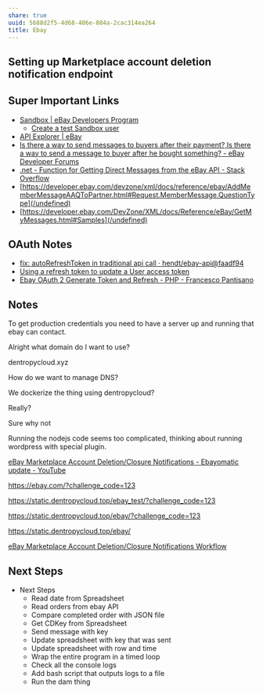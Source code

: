 ```yaml
---
share: true
uuid: 5688d2f5-4d68-406e-884a-2cac314ea264
title: Ebay
---
```

## Setting up Marketplace account deletion notification endpoint



## Super Important Links

* [Sandbox | eBay Developers Program](https://developer.ebay.com/develop/tools/sandbox)
	* [Create a test Sandbox user](https://developer.ebay.com/api-docs/static/gs_create-a-test-sandbox-user.html)
* [API Explorer | eBay](https://developer.ebay.com/my/api_test_tool?index=0)
* [Is there a way to send messages to buyers after their payment?,Is there a way to send a message to buyer after he bought something? - eBay Developer Forums](https://forums.developer.ebay.com/questions/25104/is-there-a-way-to-send-messages-to-buyers-after-th.html)
* [.net - Function for Getting Direct Messages from the eBay API - Stack Overflow](https://stackoverflow.com/questions/28709822/function-for-getting-direct-messages-from-the-ebay-api)
* [https://developer.ebay.com/devzone/xml/docs/reference/ebay/AddMemberMessageAAQToPartner.html#Request.MemberMessage.QuestionType](/undefined)
* [https://developer.ebay.com/DevZone/XML/docs/Reference/eBay/GetMyMessages.html#Samples](/undefined)

## OAuth Notes

* [fix: autoRefreshToken in traditional api call · hendt/ebay-api@faadf94](https://github.com/hendt/ebay-api/commit/faadf945ffa3a1f21b5b732692318c6747e0ff91)
* [Using a refresh token to update a User access token](https://developer.ebay.com/api-docs/static/oauth-refresh-token-request.html)
* [Ebay OAuth 2 Generate Token and Refresh - PHP - Francesco Pantisano](https://francescopantisano.it/ebay-oauth-2-generate-token-refresh-php/)

## Notes


To get production credentials you need to have a server up and running that ebay can contact.

Alright what domain do I want to use?

dentropycloud.xyz

How do we want to manage DNS?

We dockerize the thing using dentropycloud?

Really?

Sure why not

Running the nodejs code seems too complicated, thinking about running wordpress with special plugin. 

[eBay Marketplace Account Deletion/Closure Notifications - Ebayomatic update - YouTube](https://www.youtube.com/watch?v=cSYIis2MVJs)


https://ebay.com/?challenge_code=123

https://static.dentropycloud.top/ebay_test/?challenge_code=123

https://static.dentropycloud.top/ebay/?challenge_code=123

https://static.dentropycloud.top/ebay/


[eBay Marketplace Account Deletion/Closure Notifications Workflow](https://developer.ebay.com/marketplace-account-deletion)

## Next Steps

* Next Steps
	* Read date from Spreadsheet
	* Read orders from ebay API
	* Compare completed order with JSON file
	* Get CDKey from Spreadsheet
	* Send message with key
	* Update spreadsheet with key that was sent
	* Update spreadsheet with row and time
	* Wrap the entire program in a timed loop
	* Check all the console logs
	* Add bash script that outputs logs to a file
	* Run the dam thing